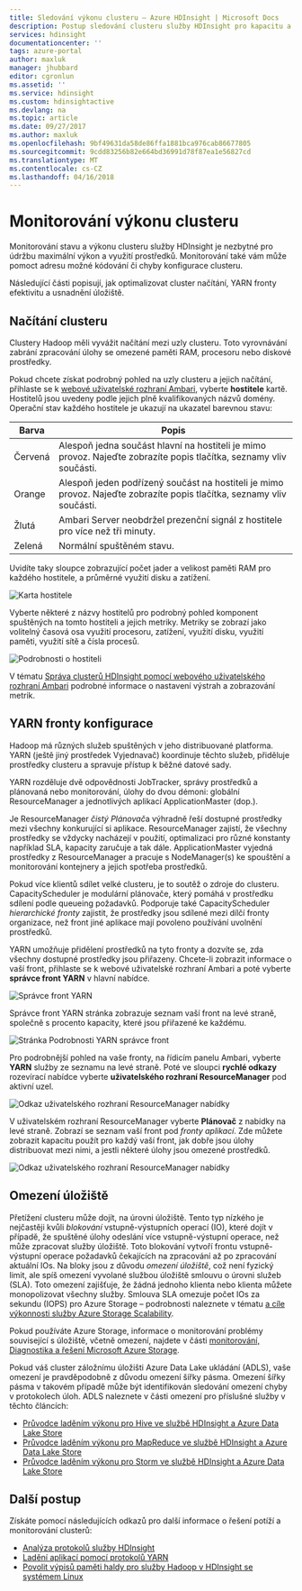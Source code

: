 ```yaml
---
title: Sledování výkonu clusteru – Azure HDInsight | Microsoft Docs
description: Postup sledování clusteru služby HDInsight pro kapacitu a výkon.
services: hdinsight
documentationcenter: ''
tags: azure-portal
author: maxluk
manager: jhubbard
editor: cgronlun
ms.assetid: ''
ms.service: hdinsight
ms.custom: hdinsightactive
ms.devlang: na
ms.topic: article
ms.date: 09/27/2017
ms.author: maxluk
ms.openlocfilehash: 9bf49631da58de86ffa1881bca976cab86677805
ms.sourcegitcommit: 9cdd83256b82e664bd36991d78f87ea1e56827cd
ms.translationtype: MT
ms.contentlocale: cs-CZ
ms.lasthandoff: 04/16/2018
---
```

# <a name="monitor-cluster-performance"></a>Monitorování výkonu clusteru

Monitorování stavu a výkonu clusteru služby HDInsight je nezbytné pro údržbu maximální výkon a využití prostředků. Monitorování také vám může pomoct adresu možné kódování či chyby konfigurace clusteru.

Následující části popisují, jak optimalizovat cluster načítání, YARN fronty efektivitu a usnadnění úložiště.

## <a name="cluster-loading"></a>Načítání clusteru

Clustery Hadoop měli vyvážit načítání mezi uzly clusteru. Toto vyrovnávání zabrání zpracování úlohy se omezené paměti RAM, procesoru nebo diskové prostředky.

Pokud chcete získat podrobný pohled na uzly clusteru a jejich načítání, přihlaste se k [webové uživatelské rozhraní Ambari](hdinsight-hadoop-manage-ambari.md), vyberte **hostitele** kartě. Hostitelů jsou uvedeny podle jejich plně kvalifikovaných názvů domény. Operační stav každého hostitele je ukazují na ukazatel barevnou stavu:

| Barva | Popis |
| --- | --- |
| Červená | Alespoň jedna součást hlavní na hostiteli je mimo provoz. Najeďte zobrazíte popis tlačítka, seznamy vliv součásti. |
| Orange | Alespoň jeden podřízený součást na hostiteli je mimo provoz. Najeďte zobrazíte popis tlačítka, seznamy vliv součásti. |
| Žlutá | Ambari Server neobdržel prezenční signál z hostitele pro více než tři minuty. |
| Zelená | Normální spuštěném stavu. |

Uvidíte taky sloupce zobrazující počet jader a velikost paměti RAM pro každého hostitele, a průměrné využití disku a zatížení.

![Karta hostitele](./media/hdinsight-key-scenarios-to-monitor/hosts-tab.png)

Vyberte některé z názvy hostitelů pro podrobný pohled komponent spuštěných na tomto hostiteli a jejich metriky. Metriky se zobrazí jako volitelný časová osa využití procesoru, zatížení, využití disku, využití paměti, využití sítě a čísla procesů.

![Podrobnosti o hostiteli](./media/hdinsight-key-scenarios-to-monitor/host-details.png)

V tématu [Správa clusterů HDInsight pomocí webového uživatelského rozhraní Ambari](hdinsight-hadoop-manage-ambari.md) podrobné informace o nastavení výstrah a zobrazování metrik.

## <a name="yarn-queue-configuration"></a>YARN fronty konfigurace

Hadoop má různých služeb spuštěných v jeho distribuované platforma. YARN (ještě jiný prostředek Vyjednavač) koordinuje těchto služeb, přiděluje prostředky clusteru a spravuje přístup k běžné datové sady.

YARN rozděluje dvě odpovědnosti JobTracker, správy prostředků a plánovaná nebo monitorování, úlohy do dvou démoni: globální ResourceManager a jednotlivých aplikací ApplicationMaster (dop.).

Je ResourceManager *čistý Plánovač*a výhradně řeší dostupné prostředky mezi všechny konkurující si aplikace. ResourceManager zajistí, že všechny prostředky se vždycky nacházejí v použití, optimalizaci pro různé konstanty například SLA, kapacity zaručuje a tak dále. ApplicationMaster vyjedná prostředky z ResourceManager a pracuje s NodeManager(s) ke spouštění a monitorování kontejnery a jejich spotřeba prostředků.

Pokud více klientů sdílet velké clusteru, je to soutěž o zdroje do clusteru. CapacityScheduler je modulární plánovače, který pomáhá v prostředku sdílení podle queueing požadavků. Podporuje také CapacityScheduler *hierarchické fronty* zajistit, že prostředky jsou sdílené mezi dílčí fronty organizace, než front jiné aplikace mají povoleno používání uvolnění prostředků.

YARN umožňuje přidělení prostředků na tyto fronty a dozvíte se, zda všechny dostupné prostředky jsou přiřazeny. Chcete-li zobrazit informace o vaší front, přihlaste se k webové uživatelské rozhraní Ambari a poté vyberte **správce front YARN** v hlavní nabídce.

![Správce front YARN](./media/hdinsight-key-scenarios-to-monitor/yarn-queue-manager.png)

Správce front YARN stránka zobrazuje seznam vaší front na levé straně, společně s procento kapacity, které jsou přiřazené ke každému.

![Stránka Podrobnosti YARN správce front](./media/hdinsight-key-scenarios-to-monitor/yarn-queue-manager-details.png)

Pro podrobnější pohled na vaše fronty, na řídicím panelu Ambari, vyberte **YARN** služby ze seznamu na levé straně. Poté ve sloupci **rychlé odkazy** rozevírací nabídce vyberte **uživatelského rozhraní ResourceManager** pod aktivní uzel.

![Odkaz uživatelského rozhraní ResourceManager nabídky](./media/hdinsight-key-scenarios-to-monitor/resource-manager-ui-menu.png)

V uživatelském rozhraní ResourceManager vyberte **Plánovač** z nabídky na levé straně. Zobrazí se seznam vaší front pod *fronty aplikací*. Zde můžete zobrazit kapacitu použít pro každý vaší front, jak dobře jsou úlohy distribuovat mezi nimi, a jestli některé úlohy jsou omezené prostředků.

![Odkaz uživatelského rozhraní ResourceManager nabídky](./media/hdinsight-key-scenarios-to-monitor/resource-manager-ui.png)

## <a name="storage-throttling"></a>Omezení úložiště

Přetížení clusteru může dojít, na úrovni úložiště. Tento typ nízkého je nejčastěji kvůli *blokování* vstupně-výstupních operací (IO), které dojít v případě, že spuštěné úlohy odeslání více vstupně-výstupní operace, než může zpracovat služby úložiště. Toto blokování vytvoří frontu vstupně-výstupní operace požadavků čekajících na zpracování až po zpracování aktuální IOs. Na bloky jsou z důvodu *omezení úložiště*, což není fyzický limit, ale spíš omezení vyvolané službou úložiště smlouvu o úrovni služeb (SLA). Toto omezení zajišťuje, že žádná jednoho klienta nebo klienta můžete monopolizovat všechny služby. Smlouva SLA omezuje počet IOs za sekundu (IOPS) pro Azure Storage – podrobnosti naleznete v tématu [a cíle výkonnosti služby Azure Storage Scalability](https://docs.microsoft.com/azure/storage/storage-scalability-targets).

Pokud používáte Azure Storage, informace o monitorování problémy související s úložiště, včetně omezení, najdete v části [monitorování, Diagnostika a řešení Microsoft Azure Storage](https://docs.microsoft.com/azure/storage/storage-monitoring-diagnosing-troubleshooting).

Pokud váš cluster záložnímu úložišti Azure Data Lake ukládání (ADLS), vaše omezení je pravděpodobně z důvodu omezení šířky pásma. Omezení šířky pásma v takovém případě může být identifikován sledování omezení chyby v protokolech úloh. ADLS naleznete v části omezení pro příslušné služby v těchto článcích:

* [Průvodce laděním výkonu pro Hive ve službě HDInsight a Azure Data Lake Store](../data-lake-store/data-lake-store-performance-tuning-hive.md)
* [Průvodce laděním výkonu pro MapReduce ve službě HDInsight a Azure Data Lake Store](../data-lake-store/data-lake-store-performance-tuning-mapreduce.md)
* [Průvodce laděním výkonu pro Storm ve službě HDInsight a Azure Data Lake Store](../data-lake-store/data-lake-store-performance-tuning-storm.md)

## <a name="next-steps"></a>Další postup

Získáte pomocí následujících odkazů pro další informace o řešení potíží a monitorování clusterů:

* [Analýza protokolů služby HDInsight](hdinsight-debug-jobs.md)
* [Ladění aplikací pomocí protokolů YARN](hdinsight-hadoop-access-yarn-app-logs-linux.md)
* [Povolit výpisů paměti haldy pro služby Hadoop v HDInsight se systémem Linux](hdinsight-hadoop-collect-debug-heap-dump-linux.md)
